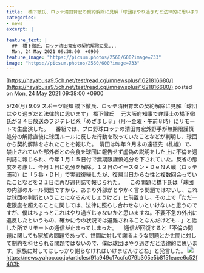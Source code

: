 ```yaml
---
title:  橋下徹氏、ロッテ清田育宏の契約解除に見解「球団はやり過ぎだと法律的に思います」  
categories:
- news
excerpt: |
  
feature_text: |
  ##  橋下徹氏、ロッテ清田育宏の契約解除に見...
  Mon, 24 May 2021 09:38:00  +0900
feature_image: "https://picsum.photos/2560/600?image=733"
image: "https://picsum.photos/2560/600?image=733"
---
```


[https://hayabusa9.5ch.net/test/read.cgi/mnewsplus/1621816680/](https://hayabusa9.5ch.net/test/read.cgi/mnewsplus/1621816680/)
posted on Mon, 24 May 2021 09:38:00  +0900

<!--more-->

5/24(月) 9:09 スポーツ報知 橋下徹氏、ロッテ清田育宏の契約解除に見解「球団はやり過ぎだと法律的に思います」 橋下徹氏 　元大阪府知事で弁護士の橋下徹氏が２４日放送のフジテレビ系「めざまし８」（月〜金曜・午前８時）にリモートで生出演した。 　番組では、プロ野球ロッテの清田育宏外野手が無期限謹慎処分の解除直後に球団ルールに反した行動を取っていたことなどが判明し、球団から契約解除をされたことを報じた。　清田は昨年９月末の遠征先（札幌）で、禁止されていた部外者との会食を球団に報告せず虚偽の説明をした上に不倫を週刊誌に報じられ、今年１月１５日付で無期限謹慎処分を下されていた。反省の態度を考慮し、今月１日に処分を解除。１２日のイースタン・ＤｅＮＡ戦（ロッテ浦和）に「５番・ＤＨ」で実戦復帰したが、復帰当日から女性と複数回会っていたことなどを２１日に再び週刊誌で報じられた。 　この問題に橋下氏は「球団の内部のルール問題ですから、あまり外部がとやかく言う問題ではないし、これは球団の判断ということになるんでしょうけど」と前置きし、その上で「ただ一定限度を超えることに関しては、法律に照らし合わせないといけないと思うのですが、僕はちょっとこれはやり過ぎじゃないかと思いますね。不要不急の外出に違反したというもの、確かに今の状況では避難されることなんだけども…」と話した所でリモートの通信が止まってしまった。 　通信が回復すると「不倫の問題に関しても家族の問題であって、世間に対して謝るような問題とか世間に対して制約を科せられる問題ではないので、僕は球団はやり過ぎだと法律的に思います。家族に対してはしっかり謝らなければいけませんけどね」と発言した。 ![](https://amd-pctr.c.yimg.jp/r/iwiz-amd/20210524-05241024-sph-000-2-view.jpg) https://news.yahoo.co.jp/articles/91a949c17ccfc079b305e5b8151eaee6c52f403b
